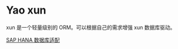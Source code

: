 # Yao xun

xun 是一个轻量级别的 ORM。可以根据自己的需求增强 xun 数据库驱动。

[SAP HANA 数据库适配](https://github.com/wwsheng009/xun/tree/main/grammar/saphdb)

<ZoomImg src="./png/yao_database_database_xun.drawio.png" />
